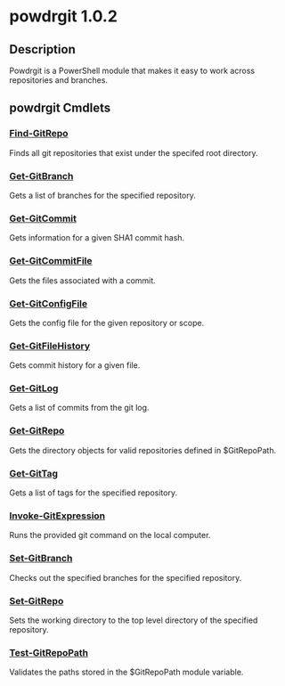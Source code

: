 # powdrgit 1.0.2

## Description
Powdrgit is a PowerShell module that makes it easy to work across repositories and branches.

## powdrgit Cmdlets
### [Find-GitRepo](Find-GitRepo.md)
Finds all git repositories that exist under the specifed root directory.

### [Get-GitBranch](Get-GitBranch.md)
Gets a list of branches for the specified repository.

### [Get-GitCommit](Get-GitCommit.md)
Gets information for a given SHA1 commit hash.

### [Get-GitCommitFile](Get-GitCommitFile.md)
Gets the files associated with a commit.

### [Get-GitConfigFile](Get-GitConfigFile.md)
Gets the config file for the given repository or scope.

### [Get-GitFileHistory](Get-GitFileHistory.md)
Gets commit history for a given file.

### [Get-GitLog](Get-GitLog.md)
Gets a list of commits from the git log.

### [Get-GitRepo](Get-GitRepo.md)
Gets the directory objects for valid repositories defined in $GitRepoPath.

### [Get-GitTag](Get-GitTag.md)
Gets a list of tags for the specified repository.

### [Invoke-GitExpression](Invoke-GitExpression.md)
Runs the provided git command on the local computer.

### [Set-GitBranch](Set-GitBranch.md)
Checks out the specified branches for the specified repository.

### [Set-GitRepo](Set-GitRepo.md)
Sets the working directory to the top level directory of the specified repository.

### [Test-GitRepoPath](Test-GitRepoPath.md)
Validates the paths stored in the $GitRepoPath module variable.
